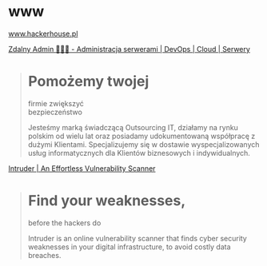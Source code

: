 # www
www.hackerhouse.pl


[Zdalny Admin 👨🏼‍🔧 - Administracja serwerami | DevOps | Cloud | Serwery](https://zdalnyadmin.com.pl/)

> # Pomożemy twojej  
> firmie zwiększyć  
> bezpieczeństwo
> 
> Jesteśmy marką świadczącą Outsourcing IT, działamy na rynku polskim od wielu lat oraz posiadamy udokumentowaną współpracę z dużymi Klientami. Specjalizujemy się w dostawie wyspecjalizowanych usług informatycznych dla Klientów biznesowych i indywidualnych.



[Intruder | An Effortless Vulnerability Scanner](https://www.intruder.io/)

> # Find your weaknesses,  
> before the hackers do
> 
> Intruder is an online vulnerability scanner that finds cyber security weaknesses in your digital infrastructure, to avoid costly data breaches.
